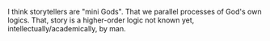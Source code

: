 I think storytellers are "mini Gods". That we parallel processes of God's own logics. That, story is a higher-order logic not known yet, intellectually/academically, by man.

